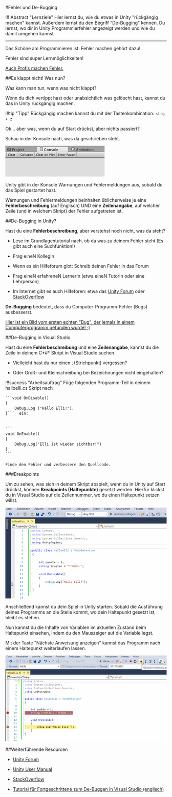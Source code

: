 #Fehler und De-Bugging

!!! Abstract "Lernziele"
    Hier lernst du, wie du etwas in Unity "rückgängig machen" kannst. Außerdem lernst du den Begriff "De-Bugging" kennen. Du lernst, wo dir in Unity Programmierfehler angezeigt werden und wie du damit umgehen kannst.

----
Das Schöne am Programmieren ist: Fehler machen gehört dazu!

Fehler sind super Lernmöglichkeiten!

[Auch Profis machen Fehler.](https://dzone.com/articles/why-expert-developers-still-make-mistakes-1)

##Es klappt nicht! Was nun?

Was kann man tun, wenn was nicht klappt? 

Wenn du dich vertippt hast oder unabsichtlich was gelöscht hast, kannst du das in Unity rückgängig machen. 

!!!tip "Tipp"
    Rückgängig machen kannst du mit der Tastenkombination: ```strg + z```

Ok... aber was, wenn du auf Start drückst, aber nichts passiert?

Schau in der Konsole nach, was da geschrieben steht.

![Konsolen-Panel](img/consolePanel.png)

Unity gibt in der Konsole Warnungen und Fehlermeldungen aus, sobald du das Spiel gestartet hast.

Warnungen und Fehlermeldungen beinhalten üblicherweise je eine **Fehlerbeschreibung** (auf Englisch) UND eine **Zeilenangabe**, auf welcher Zeile (und in welchem Skript) der Fehler aufgetreten ist. 


##De-Bugging in Unity?

Hast du eine **Fehlerbeschreibung**, aber verstehst noch nicht, was da steht?

* Lese im Grundlagentutorial nach, ob da was zu deinem Fehler steht (Es gibt auch eine Suchfunktion!)

* Frag eineN KollegIn

* Wenn es ein Hilfeforum gibt: Schreib deinen Fehler in das Forum

* Frag eineN erfahreneN LernerIn (etwa eineN TutorIn oder eine Lehrperson)

* Im Internet gibt es auch Hilfeforen: etwa das [Unity Forum](https://forum.unity.com) oder [StackOverflow](https://stackoverflow.com/questions/tagged/unity3d)

**De-Bugging** bedeutet, dass du Computer-Programm-Fehler (Bugs) ausbesserst. 

[Hier ist ein Bild vom ersten echten "Bug", der jemals in einem Computerprogramm gefunden wurde! ;)](https://www.wired.com/wp-content/uploads/blogs/geekdad/wp-content/uploads/2009/09/computerbug.jpg)

##De-Bugging in Visual Studio

Hast du eine **Fehlerbeschreibung** und eine **Zeilenangabe**, kannst du die Zeile in deinem C*#* Skript in Visual Studio suchen. 

* Vielleicht hast du nur einen ```;```(Strichpunkt) vergessen? 

* Oder Groß- und Kleinschreibung bei Bezeichnungen nicht eingehalten?


!!!success "Arbeitsauftrag"
    Füge folgenden Programm-Teil in deinem halloelli.cs Skript nach 
	
	```void OnDisable()
    {
        Debug.Log ("Hallo Elli!");
    }```  ein:
	
	
	```
	void OnEnable()
	{
		Debug.Log("Elli ist wieder sichtbar!")
	}
	```
	
	Finde den Fehler und verbessere den Quellcode.

###Breakpoints

Um zu sehen, was sich in deinem Skript abspielt, wenn du in Unity auf Start drückst, können **Breakpoints (Haltepunkte)** gesetzt werden. Hierfür klickst du in Visual Studio auf die Zeilennummer, wo du einen Haltepunkt setzen willst. 

![Breakpoints](img/breakpointSetzen.gif)

Anschließend kannst du dein Spiel in Unity starten. Sobald die Ausführung deines Programms an die Stelle kommt, wo dein Haltepunkt gesetzt ist, bleibt es stehen.

Nun kannst du die Inhalte von Variablen im aktuellen Zustand beim Haltepunkt einsehen, indem du den Mauszeiger auf die Variable legst. 

Mit der Taste "Nächste Anweisung anzeigen" kannst das Programm nach einem Haltepunkt weiterlaufen lassen.


![Variable Inspection](img/breakpointVerwenden.gif)


##Weiterführende Resourcen

* [Unity Forum](https://forum.unity.com)

* [Unity User Manual](https://docs.unity3d.com/Manual/index.html)

* [StackOverflow](https://stackoverflow.com/questions/tagged/unity3d)

* [Tutorial für Fortgeschrittene zum De-Buggen in Visual Studio (englisch)](https://docs.microsoft.com/en-us/visualstudio/debugger/getting-started-with-the-debugger?view=vs-2017)